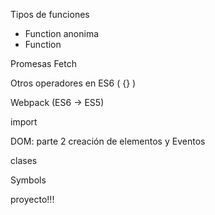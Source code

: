 
Tipos de funciones
- Function anonima 
- Function 


Promesas
Fetch


Otros operadores en ES6 (  {}  )


Webpack (ES6 -> ES5)



import


DOM: parte 2
creación de elementos y Eventos


clases

Symbols




proyecto!!!
